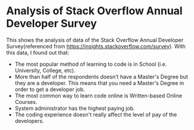 # Analysis of Stack Overflow Annual Developer Survey

This shows the analysis of data of the Stack Overflow Annual Developer Survey(referenced from https://insights.stackoverflow.com/survey). With this data, I found out that:

 * The most popular method of learning to code is in School (i.e. University, College, etc). 
 * More than half of the respondents doesn't have a Master's Degree but they are a developer. This means that you need a Master's Degree in order to get a developer job.
 * The most common way to learn code online is Written-based Online Courses.
 * System administrator has the highest paying job.
 * The coding experience doesn't really affect the level of pay of the developers.
